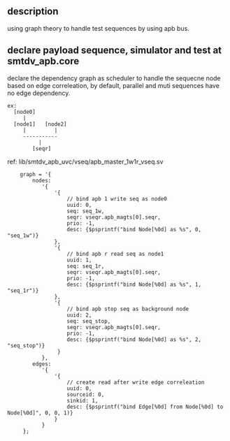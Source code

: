description
------
using graph theory to handle test sequences by using apb bus.

declare payload sequence, simulator and test at smtdv_apb.core
------
declare the dependency graph as scheduler to handle the sequecne node based on edge correleation,
by default, parallel and muti sequences have no edge dependency.

```
ex:
  [node0]
     |
  [node1]   [node2]
     |         |
     -----------
          |
        [seqr]
```
ref: lib/smtdv_apb_uvc/vseq/apb_master_1w1r_vseq.sv

```
    graph = '{
        nodes:
           '{
               '{
                   // bind apb 1 write seq as node0
                   uuid: 0,
                   seq: seq_1w,
                   seqr: vseqr.apb_magts[0].seqr,
                   prio: -1,
                   desc: {$psprintf("bind Node[%0d] as %s", 0, "seq_1w")}
               },
               '{
                   // bind apb r read seq as node1
                   uuid: 1,
                   seq: seq_1r,
                   seqr: vseqr.apb_magts[0].seqr,
                   prio: -1,
                   desc: {$psprintf("bind Node[%0d] as %s", 1, "seq_1r")}
               },
               '{
                   // bind apb stop seq as background node
                   uuid: 2,
                   seq: seq_stop,
                   seqr: vseqr.apb_magts[0].seqr,
                   prio: -1,
                   desc: {$psprintf("bind Node[%0d] as %s", 2, "seq_stop")}
                }
           },
        edges:
           '{
               '{
                   // create read after write edge correleation
                   uuid: 0,
                   sourceid: 0,
                   sinkid: 1,
                   desc: {$psprintf("bind Edge[%0d] from Node[%0d] to Node[%0d]", 0, 0, 1)}
               }
           }
     };
```

